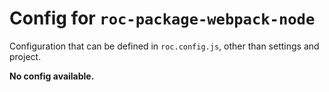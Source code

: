 # Config for `roc-package-webpack-node`

Configuration that can be defined in `roc.config.js`, other than settings and project.

__No config available.__
